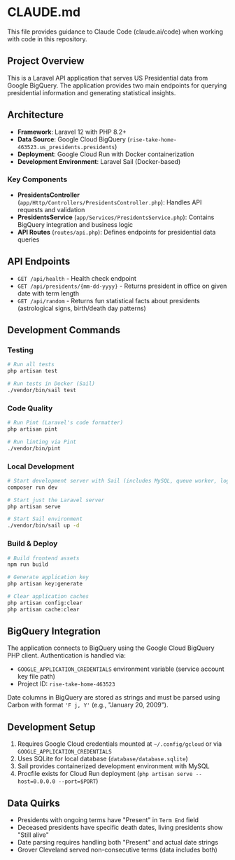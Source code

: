 # CLAUDE.md

This file provides guidance to Claude Code (claude.ai/code) when working with code in this repository.

## Project Overview

This is a Laravel API application that serves US Presidential data from Google BigQuery. The application provides two main endpoints for querying presidential information and generating statistical insights.

## Architecture

- **Framework**: Laravel 12 with PHP 8.2+
- **Data Source**: Google Cloud BigQuery (`rise-take-home-463523.us_presidents.presidents`)
- **Deployment**: Google Cloud Run with Docker containerization
- **Development Environment**: Laravel Sail (Docker-based)

### Key Components

- **PresidentsController** (`app/Http/Controllers/PresidentsController.php`): Handles API requests and validation
- **PresidentsService** (`app/Services/PresidentsService.php`): Contains BigQuery integration and business logic
- **API Routes** (`routes/api.php`): Defines endpoints for presidential data queries

## API Endpoints

- `GET /api/health` - Health check endpoint
- `GET /api/presidents/{mm-dd-yyyy}` - Returns president in office on given date with term length
- `GET /api/random` - Returns fun statistical facts about presidents (astrological signs, birth/death day patterns)

## Development Commands

### Testing
```bash
# Run all tests
php artisan test

# Run tests in Docker (Sail)
./vendor/bin/sail test
```

### Code Quality
```bash
# Run Pint (Laravel's code formatter)
php artisan pint

# Run linting via Pint
./vendor/bin/pint
```

### Local Development
```bash
# Start development server with Sail (includes MySQL, queue worker, logs, and Vite)
composer run dev

# Start just the Laravel server
php artisan serve

# Start Sail environment
./vendor/bin/sail up -d
```

### Build & Deploy
```bash
# Build frontend assets
npm run build

# Generate application key
php artisan key:generate

# Clear application caches
php artisan config:clear
php artisan cache:clear
```

## BigQuery Integration

The application connects to BigQuery using the Google Cloud BigQuery PHP client. Authentication is handled via:
- `GOOGLE_APPLICATION_CREDENTIALS` environment variable (service account key file path)
- Project ID: `rise-take-home-463523`

Date columns in BigQuery are stored as strings and must be parsed using Carbon with format `'F j, Y'` (e.g., "January 20, 2009").

## Development Setup

1. Requires Google Cloud credentials mounted at `~/.config/gcloud` or via `GOOGLE_APPLICATION_CREDENTIALS`
2. Uses SQLite for local database (`database/database.sqlite`)
3. Sail provides containerized development environment with MySQL
4. Procfile exists for Cloud Run deployment (`php artisan serve --host=0.0.0.0 --port=$PORT`)

## Data Quirks

- Presidents with ongoing terms have "Present" in `Term End` field
- Deceased presidents have specific death dates, living presidents show "Still alive"
- Date parsing requires handling both "Present" and actual date strings
- Grover Cleveland served non-consecutive terms (data includes both)